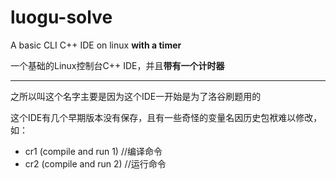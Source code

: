# luogu-solve

A basic CLI C++ IDE on linux **with a timer**

一个基础的Linux控制台C++ IDE，并且**带有一个计时器**

---
之所以叫这个名字主要是因为这个IDE一开始是为了洛谷刷题用的

这个IDE有几个早期版本没有保存，且有一些奇怪的变量名因历史包袱难以修改，如：

- cr1 (compile and run 1) //编译命令
- cr2 (compile and run 2) //运行命令
